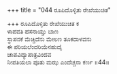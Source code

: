 +++
title = "044 ರೂಪಿದೊಳ್ಳಿತು ರೇಖೆಯುಚಿತ"

+++
ರೂಪಿದೊಳ್ಳಿತು ರೇಖೆಯುಚಿತ ಕ  
ಳಾಪವತಿ ಹಸನಾಯ್ತು ಬಾಣ  
ಸ್ಥಾಪನಕೆ ಮೆಚ್ಚಿದೆನು ಮೇಲಣ ತೂಕದಾಳವನು  
ಈ ಪರಿಯಲೆಂದರಿಯೆನಹುದೈ  
ಚಾಪವಿದ್ಯಾಪಾತ್ರವಿಂದವ  
ನೀಪತಿಯಲಾ ಪೂತು ಮಝ ಎಂದೆಚ್ಚನಾ ಕರ್ಣ      ॥44॥